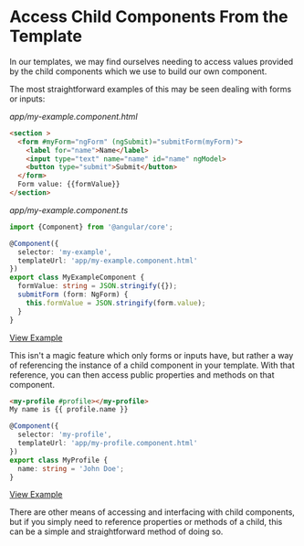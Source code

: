 # Access Child Components From the Template
In our templates, we may find ourselves needing to access values provided by the child components which we use to build our own component.

The most straightforward examples of this may be seen dealing with forms or inputs:

_app/my-example.component.html_
```html
<section >
  <form #myForm="ngForm" (ngSubmit)="submitForm(myForm)">
    <label for="name">Name</label>
    <input type="text" name="name" id="name" ngModel>
    <button type="submit">Submit</button>
  </form>
  Form value: {{formValue}}
</section>
```


_app/my-example.component.ts_
```ts
import {Component} from '@angular/core';

@Component({
  selector: 'my-example',
  templateUrl: 'app/my-example.component.html'
})
export class MyExampleComponent {
  formValue: string = JSON.stringify({});
  submitForm (form: NgForm) {
    this.formValue = JSON.stringify(form.value);
  }
}
```
[View Example](https://plnkr.co/edit/DtQk2c?p=preview)

This isn't a magic feature which only forms or inputs have, but rather a way of referencing the instance of a child component in your template. With that reference, you can then access public properties and methods on that component.

```html
<my-profile #profile></my-profile>
My name is {{ profile.name }}
```

```ts
@Component({
  selector: 'my-profile',
  templateUrl: 'app/my-profile.component.html'
})
export class MyProfile {
  name: string = 'John Doe';
}
```
[View Example](https://plnkr.co/edit/KYSL5h?p=preview)

There are other means of accessing and interfacing with child components, but if you simply need to reference properties or methods of a child, this can be a simple and straightforward method of doing so.
